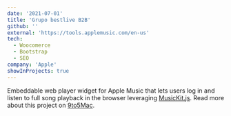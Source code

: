 ```yaml
---
date: '2021-07-01'
title: 'Grupo bestlive B2B'
github: ''
external: 'https://tools.applemusic.com/en-us'
tech:
  - Woocomerce
  - Bootstrap
  - SEO
company: 'Apple'
showInProjects: true
---
```


Embeddable web player widget for Apple Music that lets users log in and listen to full song playback in the browser leveraging [MusicKit.js](https://developer.apple.com/documentation/musickitjs). Read more about this project on [9to5Mac](https://9to5mac.com/2018/06/03/apple-music-embeddable-web-player-listen-browser/).

